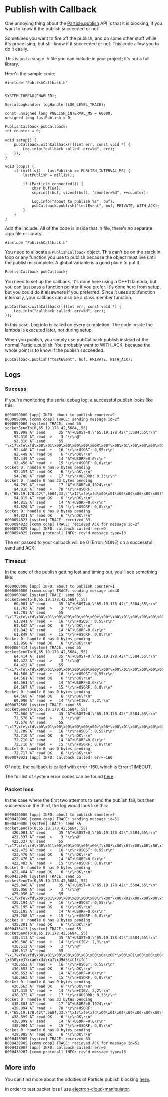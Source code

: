# Publish with Callback

One annoying thing about the [Particle.publish](https://docs.particle.io/reference/device-os/firmware/electron/#particle-publish-) API is that it is blocking, if you want to know if the publish succeeded or not. 

Sometimes you want to fire off the publish, and do some other stuff while it's processing, but still know if it succeeded or not. This code allow you to do it easily. 

This is just a single .h file you can include in your project; it's not a full library.

Here's the sample code:

```
#include "PublishCallback.h"


SYSTEM_THREAD(ENABLED);

SerialLogHandler logHandler(LOG_LEVEL_TRACE);

const unsigned long PUBLISH_INTERVAL_MS = 60000;
unsigned long lastPublish = 0;

PublishCallback pubCallback;
int counter = 0;

void setup() {
	pubCallback.withCallback([](int err, const void *) {
		Log.info("callback called! err=%d", err);
	});
}

void loop() {
	if (millis() - lastPublish >= PUBLISH_INTERVAL_MS) {
		lastPublish = millis();

		if (Particle.connected()) {
			char buf[64];
			snprintf(buf, sizeof(buf), "counter=%d", ++counter);

			Log.info("about to publish %s", buf);
			pubCallback.publish("testEvent", buf, PRIVATE, WITH_ACK);
		}
	}
}

```

Add the include. All of the code is inside that .h file, there's no separate .cpp file or library.

```
#include "PublishCallback.h"
```

You need to allocate a `PublishCallback` object. This can't be on the stack in loop or any function you use to publish because the object must live until the publish is complete. A global variable is a good place to put it.

```
PublishCallback pubCallback;
```

You need to set up the callback. It's done here using a C++11 lambda, but you can just pass a function pointer if you prefer. It's done here from setup, but you could do it elsewhere if you preferred. Since it uses std::function internally, your callback can also be a class member function.

```
pubCallback.withCallback([](int err, const void *) {
	Log.info("callback called! err=%d", err);
});
```

In this case, Log.info is called on every completion. The code inside the lambda is executed later, not during setup.

When you publish, you simply use pubCallback.publish instead of the normal Particle.publish. You probably want to WITH_ACK, because the whole point is to know if the publish succeeded.

```
pubCallback.publish("testEvent", buf, PRIVATE, WITH_ACK);
```

## Logs

### Success

If you're monitoring the serial debug log, a successful publish looks like this:

```
0000090000 [app] INFO: about to publish counter=9
0000090000 [comm.coap] TRACE: sending message id=2f
0000090000 [system] TRACE: send 55
socketSendTo(0,65.19.178.42,5684,,55)
    89.999 AT send      35 "AT+USOST=0,\"65.19.178.42\",5684,55\r\n"
    92.310 AT read  >    3 "\r\n@"
    92.310 AT send      55 "\x17\xfe\xfd\x00\x01\x00\x00\x00\x00\x00R\x00*\x00\x01\x00\x00\x00\x00\x00RG\xca\x14\x06Hg\xc4\xe6\x7f4\xe0\xff[l\x8f&\x97x\x95h\x80\x92w\xc66\xbd\xe6\x98\xb5\xb3N\xbd\t\x93"
    92.448 AT read  +   16 "\r\n+USOST: 0,55\r\n"
    92.449 AT read OK    6 "\r\nOK\r\n"
    92.449 AT send      14 "AT+USORF=0,0\r\n"
    92.456 AT read  +   15 "\r\n+USORF: 0,0\r\n"
Socket 0: handle 0 has 0 bytes pending
    92.457 AT read OK    6 "\r\nOK\r\n"
    94.788 AT read  +   17 "\r\n+UUSORD: 0,33\r\n"
Socket 0: handle 0 has 33 bytes pending
    94.799 AT send      17 "AT+USORF=0,1024\r\n"
    94.810 AT read  +   70 "\r\n+USORF: 0,\"65.19.178.42\",5684,33,\"\x17\xfe\xfd\x00\x01\x00\x00\x00\x00\x00t\x00\x14\x00\x01\x00\x00\x00\x00\x00t\x01~\xccp\x83Sn;\xfe\xeb\x8f\xc0\""
    94.815 AT read OK    6 "\r\nOK\r\n"
    94.815 AT send      14 "AT+USORF=0,0\r\n"
    94.820 AT read  +   15 "\r\n+USORF: 0,0\r\n"
Socket 0: handle 0 has 0 bytes pending
    94.821 AT read OK    6 "\r\nOK\r\n"
0000094823 [system] TRACE: received 33
0000094823 [comm.coap] TRACE: recieved ACK for message id=2f
0000094825 [app] INFO: callback called! err=0
0000094825 [comm.protocol] INFO: rcv'd message type=13
```

The err passed to your callback will be 0 (Error::NONE) on a successful send and ACK.


### Timeout

In the case of the publish getting lost and timing out, you'll see something like:

```
0000060000 [app] INFO: about to publish counter=1
0000060000 [comm.coap] TRACE: sending message id=48
0000060000 [system] TRACE: send 55
socketSendTo(0,65.19.178.42,5684,,55)
    60.001 AT send      35 "AT+USOST=0,\"65.19.178.42\",5684,55\r\n"
    61.703 AT read  >    3 "\r\n@"
    61.703 AT send      55 "\x17\xfe\xfd\x00\x01\x00\x00\x00\x00\x00x\x00*\x00\x01\x00\x00\x00\x00\x00x\x12z\xdb\x80\x9ba\x14\xff\v\xa1\xee\xa48\xf9d0oY\x9cx!\x84Y\xb7\x81\xd5\x1e\x8d\xd2\xe4:\xa1q\x8c"
    61.841 AT read  +   16 "\r\n+USOST: 0,55\r\n"
    61.842 AT read OK    6 "\r\nOK\r\n"
    61.842 AT send      14 "AT+USORF=0,0\r\n"
    61.849 AT read  +   15 "\r\n+USORF: 0,0\r\n"
Socket 0: handle 0 has 0 bytes pending
    61.850 AT read OK    6 "\r\nOK\r\n"
0000064414 [system] TRACE: send 55
socketSendTo(0,65.19.178.42,5684,,55)
    64.414 AT send      35 "AT+USOST=0,\"65.19.178.42\",5684,55\r\n"
    64.422 AT read  >    3 "\r\n@"
    64.422 AT send      55 "\x17\xfe\xfd\x00\x01\x00\x00\x00\x00\x00y\x00*\x00\x01\x00\x00\x00\x00\x00y\x16B\xa3nx\x00\xd9\xa8\x15\xb69\xc6\r\xfa\x0e65\xec\x1fuY&\x8b\xfb\x1aa\x9buf\x89\xb4\xfb\xf6p"
    64.560 AT read  +   16 "\r\n+USOST: 0,55\r\n"
    64.561 AT read OK    6 "\r\nOK\r\n"
    64.561 AT send      14 "AT+USORF=0,0\r\n"
    64.567 AT read  +   15 "\r\n+USORF: 0,0\r\n"
Socket 0: handle 0 has 0 bytes pending
    64.568 AT read OK    6 "\r\nOK\r\n"
    69.996 AT read  +   14 "\r\n+CIEV: 2,2\r\n"
0000072560 [system] TRACE: send 55
socketSendTo(0,65.19.178.42,5684,,55)
    72.560 AT send      35 "AT+USOST=0,\"65.19.178.42\",5684,55\r\n"
    72.570 AT read  >    3 "\r\n@"
    72.570 AT send      55 "\x17\xfe\xfd\x00\x01\x00\x00\x00\x00\x00z\x00*\x00\x01\x00\x00\x00\x00\x00zX\x01\xe1\xe2\xd7;\xa7\x87+\xea\xb7\xd4G!t\x90j\xa0\x87|\r\x05\x9e\xc3aY|\x01[!\xa0\t\xcbf"
    72.709 AT read  +   16 "\r\n+USOST: 0,55\r\n"
    72.710 AT read OK    6 "\r\nOK\r\n"
    72.710 AT send      14 "AT+USORF=0,0\r\n"
    72.716 AT read  +   15 "\r\n+USORF: 0,0\r\n"
Socket 0: handle 0 has 0 bytes pending
    72.717 AT read OK    6 "\r\nOK\r\n"
0000079921 [app] INFO: callback called! err=-160
``` 

Of note, the callback is called with error -160, which is Error::TIMEOUT.

The full list of system error codes can be found [here](https://github.com/particle-iot/device-os/blob/develop/services/inc/system_error.h).

### Packet loss

In the case where the first two attempts to send the publish fail, but then succeeds on the third, the log would look like this:

```
0000420000 [app] INFO: about to publish counter=7
0000420000 [comm.coap] TRACE: sending message id=51
0000420000 [system] TRACE: send 55
socketSendTo(0,65.19.178.42,5684,,55)
   420.001 AT send      35 "AT+USOST=0,\"65.19.178.42\",5684,55\r\n"
   422.337 AT read  >    3 "\r\n@"
   422.337 AT send      55 "\x17\xfe\xfd\x00\x01\x00\x00\x00\x00\x00\f\x00*\x00\x01\x00\x00\x00\x00\x00\f\xe0+\xb1K\x0f\xd8\x99\xf4F\xc6\r$:\xce\x1a(\x19\xd8\xc8\xb3\xcb:\x8bqS\xd6`\xe4\xb6\xa1\xde\xfd*\x9d"
   422.475 AT read  +   16 "\r\n+USOST: 0,55\r\n"
   422.476 AT read OK    6 "\r\nOK\r\n"
   422.476 AT send      14 "AT+USORF=0,0\r\n"
   422.483 AT read  +   15 "\r\n+USORF: 0,0\r\n"
Socket 0: handle 0 has 0 bytes pending
   422.484 AT read OK    6 "\r\nOK\r\n"
0000425048 [system] TRACE: send 55
socketSendTo(0,65.19.178.42,5684,,55)
   425.048 AT send      35 "AT+USOST=0,\"65.19.178.42\",5684,55\r\n"
   425.056 AT read  >    3 "\r\n@"
   425.056 AT send      55 "\x17\xfe\xfd\x00\x01\x00\x00\x00\x00\x00\r\x00*\x00\x01\x00\x00\x00\x00\x00\rs\x96%\xca\x93cu\x1b\x8d\xcb=J+\xf6\x87|\xe6c\x93\xed%\xd1\x00\xb6qm\x93\xd6A\xfc\x9b\xe8\x0e\x81"
   425.194 AT read  +   16 "\r\n+USOST: 0,55\r\n"
   425.195 AT read OK    6 "\r\nOK\r\n"
   425.195 AT send      14 "AT+USORF=0,0\r\n"
   425.200 AT read  +   15 "\r\n+USORF: 0,0\r\n"
Socket 0: handle 0 has 0 bytes pending
   425.201 AT read OK    6 "\r\nOK\r\n"
0000435413 [system] TRACE: send 55
socketSendTo(0,65.19.178.42,5684,,55)
   435.413 AT send      35 "AT+USOST=0,\"65.19.178.42\",5684,55\r\n"
   436.508 AT read  +   14 "\r\n+CIEV: 2,3\r\n"
   436.512 AT read  >    3 "\r\n@"
   436.512 AT send      55 "\x17\xfe\xfd\x00\x01\x00\x00\x00\x00\x00\x0e\x00*\x00\x01\x00\x00\x00\x00\x00\x0e\xc1\x12m\xe4G\xa8\xe86\x180\n\xd1\x18\xf9\xbdx\xbd:\x9f\xa6\xeb?\x850\xe3Y\xae\xda\xa7\xd9#S\xc1\xfd"
   436.652 AT read  +   16 "\r\n+USOST: 0,55\r\n"
   436.653 AT read OK    6 "\r\nOK\r\n"
   436.653 AT send      14 "AT+USORF=0,0\r\n"
   436.662 AT read  +   15 "\r\n+USORF: 0,0\r\n"
Socket 0: handle 0 has 0 bytes pending
   436.663 AT read OK    6 "\r\nOK\r\n"
   437.318 AT read  +   14 "\r\n+CIEV: 2,2\r\n"
   438.872 AT read  +   17 "\r\n+UUSORD: 0,33\r\n"
Socket 0: handle 0 has 33 bytes pending
   438.883 AT send      17 "AT+USORF=0,1024\r\n"
   438.894 AT read  +   70 "\r\n+USORF: 0,\"65.19.178.42\",5684,33,\"\x17\xfe\xfd\x00\x01\x00\x00\x00\x00\x00\f\x00\x14\x00\x01\x00\x00\x00\x00\x00\f\x1e6\x95\xed\xa4q~\x8e\xe1\xaf\x8f\x8d\""
   438.899 AT read OK    6 "\r\nOK\r\n"
   438.899 AT send      14 "AT+USORF=0,0\r\n"
   438.904 AT read  +   15 "\r\n+USORF: 0,0\r\n"
Socket 0: handle 0 has 0 bytes pending
   438.905 AT read OK    6 "\r\nOK\r\n"
0000438905 [system] TRACE: received 33
0000438905 [comm.coap] TRACE: recieved ACK for message id=51
0000438907 [app] INFO: callback called! err=0
0000438907 [comm.protocol] INFO: rcv'd message type=13
```

## More info

You can find more about the oddities of Particle.publish blocking [here](https://github.com/rickkas7/particle-publish-blocking).

In order to test packet loss I use [electron-cloud-manipulator](https://github.com/rickkas7/electron-cloud-manipulator).
